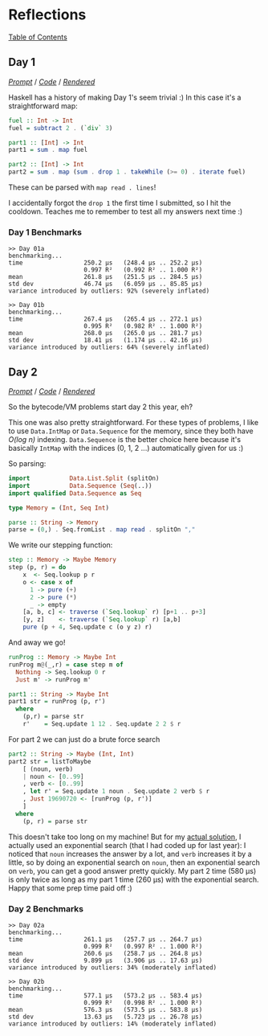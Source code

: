Reflections
===========

[Table of Contents][]

[Table of Contents]: https://github.com/mstksg/advent-of-code-2019#reflections-and-benchmarks

Day 1
-----

*[Prompt][d01p]* / *[Code][d01g]* / *[Rendered][d01h]*

[d01p]: https://adventofcode.com/2019/day/1
[d01g]: https://github.com/mstksg/advent-of-code-2019/blob/master/src/AOC/Challenge/Day01.hs
[d01h]: https://mstksg.github.io/advent-of-code-2019/src/AOC.Challenge.Day01.html

Haskell has a history of making Day 1's seem trivial :)  In this case it's a
straightforward map:

```haskell
fuel :: Int -> Int
fuel = subtract 2 . (`div` 3)

part1 :: [Int] -> Int
part1 = sum . map fuel

part2 :: [Int] -> Int
part2 = sum . map (sum . drop 1 . takeWhile (>= 0) . iterate fuel)
```

These can be parsed with `map read . lines`!

I accidentally forgot the `drop 1` the first time I submitted, so I hit the
cooldown.  Teaches me to remember to test all my answers next time :)

### Day 1 Benchmarks

```
>> Day 01a
benchmarking...
time                 250.2 μs   (248.4 μs .. 252.2 μs)
                     0.997 R²   (0.992 R² .. 1.000 R²)
mean                 261.8 μs   (251.5 μs .. 284.5 μs)
std dev              46.74 μs   (6.059 μs .. 85.85 μs)
variance introduced by outliers: 92% (severely inflated)

>> Day 01b
benchmarking...
time                 267.4 μs   (265.4 μs .. 272.1 μs)
                     0.995 R²   (0.982 R² .. 1.000 R²)
mean                 268.0 μs   (265.0 μs .. 281.7 μs)
std dev              18.41 μs   (1.174 μs .. 42.16 μs)
variance introduced by outliers: 64% (severely inflated)
```

Day 2
-----

*[Prompt][d02p]* / *[Code][d02g]* / *[Rendered][d02h]*

[d02p]: https://adventofcode.com/2019/day/2
[d02g]: https://github.com/mstksg/advent-of-code-2019/blob/master/src/AOC/Challenge/Day02.hs
[d02h]: https://mstksg.github.io/advent-of-code-2019/src/AOC.Challenge.Day02.html

So the bytecode/VM problems start day 2 this year, eh?

This one was also pretty straightforward.  For these types of problems, I like
to use `Data.IntMap` or `Data.Sequence` for the memory, since they both have
*O(log n)* indexing.  `Data.Sequence` is the better choice here because it's
basically `IntMap` with the indices (0, 1, 2 ...) automatically given for us :)

So parsing:

```haskell
import           Data.List.Split (splitOn)
import           Data.Sequence (Seq(..))
import qualified Data.Sequence as Seq

type Memory = (Int, Seq Int)

parse :: String -> Memory
parse = (0,) . Seq.fromList . map read . splitOn ","
```

We write our stepping function:

```haskell
step :: Memory -> Maybe Memory
step (p, r) = do
    x  <- Seq.lookup p r
    o <- case x of
      1 -> pure (+)
      2 -> pure (*)
      _ -> empty
    [a, b, c] <- traverse (`Seq.lookup` r) [p+1 .. p+3]
    [y, z]    <- traverse (`Seq.lookup` r) [a,b]
    pure (p + 4, Seq.update c (o y z) r)
```

And away we go!

```haskell
runProg :: Memory -> Maybe Int
runProg m@(_,r) = case step m of
  Nothing -> Seq.lookup 0 r
  Just m' -> runProg m'

part1 :: String -> Maybe Int
part1 str = runProg (p, r')
  where
    (p,r) = parse str
    r'    = Seq.update 1 12 . Seq.update 2 2 $ r
```

For part 2 we can just do a brute force search

```haskell
part2 :: String -> Maybe (Int, Int)
part2 str = listToMaybe
    [ (noun, verb)
    | noun <- [0..99]
    , verb <- [0..99]
    , let r' = Seq.update 1 noun . Seq.update 2 verb $ r
    , Just 19690720 <- [runProg (p, r')]
    ]
  where
    (p, r) = parse str
```

This doesn't take too long on my machine!  But for my [actual solution][d02g],
I actually used an exponential search (that I had coded up for last year): I
noticed that `noun` increases the answer by a lot, and `verb` increases it by a
little, so by doing an exponential search on `noun`, then an exponential search
on `verb`, you can get a good answer pretty quickly.  My part 2 time (580 μs)
is only twice as long as my part 1 time (260 μs) with the exponential search.
Happy that some prep time paid off :)

### Day 2 Benchmarks

```
>> Day 02a
benchmarking...
time                 261.1 μs   (257.7 μs .. 264.7 μs)
                     0.999 R²   (0.997 R² .. 1.000 R²)
mean                 260.6 μs   (258.7 μs .. 264.8 μs)
std dev              9.899 μs   (3.906 μs .. 17.63 μs)
variance introduced by outliers: 34% (moderately inflated)

>> Day 02b
benchmarking...
time                 577.1 μs   (573.2 μs .. 583.4 μs)
                     0.999 R²   (0.998 R² .. 1.000 R²)
mean                 576.3 μs   (573.5 μs .. 583.8 μs)
std dev              13.63 μs   (5.723 μs .. 26.78 μs)
variance introduced by outliers: 14% (moderately inflated)
```
